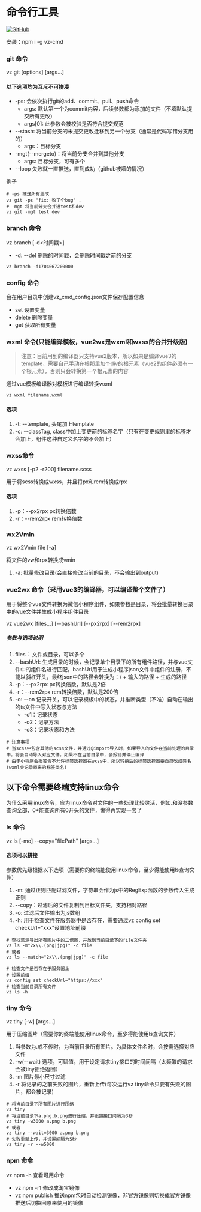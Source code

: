# 命令行工具

[![GitHub](https://img.shields.io/badge/GitHub-181717?logo=github&logoColor=white)](https://github.com/kkkklj/vz-cmd)

安装：npm i -g vz-cmd

### git 命令

vz git [options] [args...]

#### 以下选项均为互斥不可拼凑
- -ps: 会依次执行git的add、commit、pull、push命令
    - args: 默认第一个为commit内容，后续参数都为添加的文件（不填默认提交所有更改）
    - args[0]: 此参数会被校验是否符合提交规范
- --stash: 将当前分支的未提交更改迁移到另一个分支（通常是代码写错分支用的）
    - args：目标分支
- -mgt(--mergeto)：将当前分支合并到其他分支
    - args: 目标分支，可有多个
- --loop 失败就一直推送，直到成功（github被墙的情况） 

例子
```shell
# -ps 推送所有更改
vz git -ps "fix: 改了个bug" .
# -mgt 将当前分支合并进test和dev
vz git -mgt test dev
```

### branch 命令

vz branch [-d<时间戳>]

- -d: --del 删除的时间戳，会删除时间戳之前的分支
```shell
vz branch -d1704067200000
```

### config 命令

会在用户目录中创建vz_cmd_config.json文件保存配置信息

- set 设置变量
- delete 删除变量
- get 获取所有变量

### wxml 命令(只能编译模板，vue2wx是wxml和wxss的合并升级版)

> 注意：目前用到的编译器只支持vue2版本，所以如果是编译vue3的template，需要自己手动在根那里加个div的根元素（vue2的组件必须有一个根元素），否则只会转换第一个根元素的内容

通过vue模板编译器对模板进行编译转换wxml

```shell
vz wxml filename.wxml
```
#### 选项
1. -t: --template, 头尾加上template
2. -c: --classTag, class中加上变更前的标签名字（只有在变更规则里的标签才会加上，组件这种自定义名字的不会加上）

### wxss命令

vz wxss [-p2 -r200] filename.scss

用于将scss转换成wxss，并且将px和rem转换成rpx

#### 选项
1. -p：--px2rpx px转换倍数
1. -r：--rem2rpx rem转换倍数

### wx2Vmin

vz wx2Vmin file [-a]

将文件的vw和rpx转换成vmin

1. -a: 批量修改目录(会直接修改当前的目录，不会输出到output)

### vue2wx 命令（采用vue3的编译器，可以编译整个文件了）

用于将整个vue文件转换为微信小程序组件，如果参数是目录，将会批量转换目录中的vue文件并生成小程序组件目录

vz vue2wx [files...] [--bashUrl] [--px2rpx] [--rem2rpx]

##### 参数与选项说明
1. files： 文件或目录，可以多个
2. --bashUrl: 生成目录的时候，会记录单个目录下的所有组件路径，并与vue文件中的组件名进行匹配，bashUrl用于生成小程序json文件中组件的注册，不能以斜杠开头，最终json中的路径会转换为：/ + 输入的路径 + 生成的路径
3. -p：--px2rpx px转换倍数，默认是2倍
4. -r：--rem2rpx rem转换倍数，默认是200倍
5. -o: --on 记录开关，可以记录模板中的状态，并推断类型（不准）自动在输出的ts文件中写入状态与方法
    - -o1：记录状态
    - -o2：记录方法
    - -o3：记录状态和方法
```shell
# 注意事项
# 当scss中包含其他的scss文件，并通过@import导入时，如果导入的文件在当前处理的目录中，将会自动导入对应文件，如果不在当前目录中，会报错并停止编译
# 由于小程序会报警告不允许标签选择器在wxss中，所以转换后的标签选择器要自己改成类名(wxml会记录原来的标签类名)
```

## 以下命令需要终端支持linux命令

为什么采用linux命令，应为linux命令对文件的一些处理比较灵活，例如.和没参数查询全部，0*能查询所有0开头的文件，懒得再实现一套了

### ls 命令

vz ls [-mo] --copy="filePath" [args...]

#### 选项可以拼接

参数优先级根据以下选项（需要你的终端能使用linux命令，至少得能使用ls查询文件）

1. -m: 通过正则匹配过滤文件，字符串会作为js中的RegExp函数的参数传入生成正则
2. --copy：过滤后的文件复制到目标文件夹，支持相对路径
3. -o: 过滤后文件输出为js数组
4. -h: 用于检查文件在服务器中是否存在，需要通过vz config set checkUrl="xxx"设置地址前缀

```shell
# 查找蓝湖导出所有图片中的二倍图，并放到当前目录下的file文件夹
vz ls -m"2x\\.(png|jpg)" -c file
# 或者
vz ls --match="2x\\.(png|jpg)" -c file

# 检查文件是否存在于服务器上
# 设置前缀
vz config set checkUrl="https://xxx"
# 检查当前目录所有文件
vz ls -h
```

### tiny 命令

vz tiny [-w] [args...]

用于压缩图片（需要你的终端能使用linux命令，至少得能使用ls查询文件）

1. 当参数为.或不传时，为当前目录所有图片。为具体文件名时，会按需选择对应文件
2. -w(--wait) 选项，可赋值，用于设定请求tiny接口的时间间隔（太频繁的请求会被tiny拒绝返回）
3. -m 图片最小尺寸过滤
4. -r 将记录的之前失败的图片，重新上传(每次运行vz tiny命令只要有失败的图片，都会被记录)
```shell
# 将当前目录下所有图片进行压缩
vz tiny
# 将当前目录下a.png,b.png进行压缩，并设置接口间隔为3秒
vz tiny -w3000 a.png b.png
# 或者
vz tiny --wait=3000 a.png b.png
# 失败重新上传，并设置间隔为5秒
vz tiny -r --w5000
```

### npm 命令

vz npm -h 查看可用命令

- vz npm -r1 修改成淘宝镜像
- vz npm publish 推送npm包时自动检测镜像，非官方镜像则切换成官方镜像推送后切换回原来使用的镜像